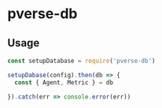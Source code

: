 # pverse-db

## Usage

``` js
const setupDatabase = require('pverse-db')

setupDabase(config).then(db => {
  const { Agent, Metric } = db

}).catch(err => console.error(err))
```